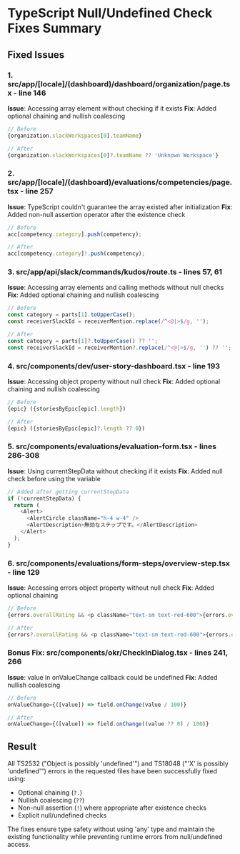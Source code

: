 # TypeScript Null/Undefined Check Fixes Summary

## Fixed Issues

### 1. src/app/[locale]/(dashboard)/dashboard/organization/page.tsx - line 146
**Issue**: Accessing array element without checking if it exists
**Fix**: Added optional chaining and nullish coalescing
```typescript
// Before
{organization.slackWorkspaces[0].teamName}

// After
{organization.slackWorkspaces[0]?.teamName ?? 'Unknown Workspace'}
```

### 2. src/app/[locale]/(dashboard)/evaluations/competencies/page.tsx - line 257
**Issue**: TypeScript couldn't guarantee the array existed after initialization
**Fix**: Added non-null assertion operator after the existence check
```typescript
// Before
acc[competency.category].push(competency);

// After
acc[competency.category]!.push(competency);
```

### 3. src/app/api/slack/commands/kudos/route.ts - lines 57, 61
**Issue**: Accessing array elements and calling methods without null checks
**Fix**: Added optional chaining and nullish coalescing
```typescript
// Before
const category = parts[1].toUpperCase();
const receiverSlackId = receiverMention.replace(/^<@|>$/g, '');

// After
const category = parts[1]?.toUpperCase() ?? '';
const receiverSlackId = receiverMention?.replace(/^<@|>$/g, '') ?? '';
```

### 4. src/components/dev/user-story-dashboard.tsx - line 193
**Issue**: Accessing object property without null check
**Fix**: Added optional chaining and nullish coalescing
```typescript
// Before
{epic} ({storiesByEpic[epic].length})

// After
{epic} ({storiesByEpic[epic]?.length ?? 0})
```

### 5. src/components/evaluations/evaluation-form.tsx - lines 286-308
**Issue**: Using currentStepData without checking if it exists
**Fix**: Added null check before using the variable
```typescript
// Added after getting currentStepData
if (!currentStepData) {
  return (
    <Alert>
      <AlertCircle className="h-4 w-4" />
      <AlertDescription>無効なステップです。</AlertDescription>
    </Alert>
  );
}
```

### 6. src/components/evaluations/form-steps/overview-step.tsx - line 129
**Issue**: Accessing errors object property without null check
**Fix**: Added optional chaining
```typescript
// Before
{errors.overallRating && <p className="text-sm text-red-600">{errors.overallRating}</p>}

// After
{errors?.overallRating && <p className="text-sm text-red-600">{errors.overallRating}</p>}
```

### Bonus Fix: src/components/okr/CheckInDialog.tsx - lines 241, 266
**Issue**: value in onValueChange callback could be undefined
**Fix**: Added nullish coalescing
```typescript
// Before
onValueChange={([value]) => field.onChange(value / 100)}

// After
onValueChange={([value]) => field.onChange((value ?? 0) / 100)}
```

## Result

All TS2532 ("Object is possibly 'undefined'") and TS18048 ("'X' is possibly 'undefined'") errors in the requested files have been successfully fixed using:
- Optional chaining (`?.`)
- Nullish coalescing (`??`)
- Non-null assertion (`!`) where appropriate after existence checks
- Explicit null/undefined checks

The fixes ensure type safety without using 'any' type and maintain the existing functionality while preventing runtime errors from null/undefined access.